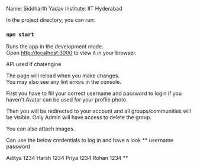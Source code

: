 Name: Siddharth Yadav
Institute: IIT Hyderabad

In the project directory, you can run:

### `npm start`

Runs the app in the development mode.\
Open [http://localhost:3000](http://localhost:3000) to view it in your browser.

API used if chatengine

The page will reload when you make changes.\
You may also see any lint errors in the console.

First you have to fill your correct username and password to login if you haven't
Avatar can be used for your profile photo.

Then you will be redirected to your account and all groups/communities will be visible.
Only Admin will have access to delete the group.

You can also attach images.

Can use the below credentials to log in and have a look
**
username      password

Aditya        1234
Harsh         1234
Priya         1234
Rohan         1234
**
